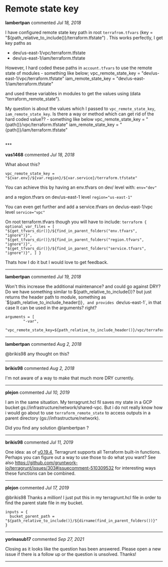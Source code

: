 # Remote state key

**lambertpan** commented *Jul 18, 2018*

I have configured remote state key path in root `terrafrom.tfvars` (key     = "${path_relative_to_include()}/terraform.tfstate") . This works perfectly, I get key paths as 

-  dev/us-east-1/vpc/terraform.tfstate
-  dev/us-east-1/iam/terraform.tfstate

However, I hard coded these paths in `account.tfvars` to use the remote state of modules - something like below;
vpc_remote_state_key = "dev/us-east-1/vpc/terraform.tfstate"
iam_remote_state_key = "dev/us-east-1/iam/terraform.tfstate"

and used these variables in modules to get the values using (data "terraform_remote_state").

My question is about the values which I passed to `vpc_remote_state_key`, `iam_remote_state_key`. Is there a way or method which can get rid of the hard coded value?? - something like below 
vpc_remote_state_key = "{path()}/vpc/terraform.tfstate"
iam_remote_state_key = "{path()}/iam/terraform.tfstate"


<br />
***


**vas1468** commented *Jul 18, 2018*

What about this? 

`vpc_remote_state_key = "${var.env}/${var.region}/${var.service}/terraform.tfstate"`

You can achieve this by having an env.tfvars on dev/ level with:
`env="dev"`

and a region.tfvars on dev/us-east-1 level
`region="us-east-1"`

You can even get further and add a service.tfvars on dev/us-east-1/vpc level
`service="vpc"`

On root terraform.tfvars though you will have to include:
`terraform {
    optional_var_files = [
        "${get_tfvars_dir()}/${find_in_parent_folders("env.tfvars", "ignore")}",
        "${get_tfvars_dir()}/${find_in_parent_folders("region.tfvars", "ignore")}",
        "${get_tfvars_dir()}/${find_in_parent_folders("service.tfvars", "ignore")}",
      ]
}
`

Thats how I do it but I would love to get feedback.
***

**lambertpan** commented *Jul 19, 2018*

Won't this increase the additional maintenance? and could go against DRY?
Do we have something similar to ${path_relative_to_include()}? but just returns the header path to module, something as `${path_relative_to_include_header()}`, and provides `dev/us-east-1`, in that case It can be used in the arguments? right?
```
arguments = [
        "-var",
        "vpc_remote_state_key=${path_relative_to_include_header()}/vpc/terraform.tfstate"
```
***

**lambertpan** commented *Aug 2, 2018*

@brikis98 any thought on this?
***

**brikis98** commented *Aug 2, 2018*

I'm not aware of a way to make that much more DRY currently.
***

**plejon** commented *Jul 10, 2019*

I am in the same situation.
My terragrunt.hcl fil saves my state in a GCP bucket gs://infrastructure/network/shared-vpc.
But i do not really know how i would go about to use `terraform_remote_state` to access outputs in a parent directory (gs://infrastructure/network).

Did you find any solution @lambertpan ?

***

**brikis98** commented *Jul 11, 2019*

One idea: as of [v0.19.4](https://github.com/gruntwork-io/terragrunt/releases/tag/v0.19.4), Terragrunt supports all Terraform built-in functions. Perhaps you can figure out a way to use those to do what you want? See also https://github.com/gruntwork-io/terragrunt/issues/303#issuecomment-510309532 for interesting ways these functions can be combined.
***

**plejon** commented *Jul 17, 2019*

@brikis98 
Thanks a million! I just put this in my terragrunt.hcl file in order to find the parent state file in my bucket.

```
inputs = {
  bucket_parent_path = "${path_relative_to_include()}/${dirname(find_in_parent_folders())}"
}
```
***

**yorinasub17** commented *Sep 27, 2021*

Closing as it looks like the question has been answered. Please open a new issue if there is a follow up or the question is unsolved. Thanks!
***

